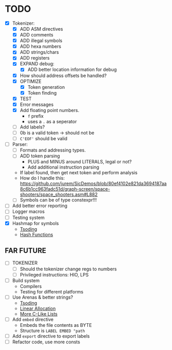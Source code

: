 # TODO

- [X] Tokenizer:
    - [X] ADD ASM directives
    - [X] ADD comments
    - [X] ADD illegal symbols
    - [X] ADD hexa numbers
    - [X] ADD strings/chars
    - [X] ADD registers
    - [X] EXPAND debug:
        - [X] ADD better location information for debug
    - [X] How should address offsets be handled?
    - [X] OPTIMIZE
        - [X] Token generation
        - [X] Token finding
    - [X] TEST
    - [X] Error messages
    - [X] Add floating point numbers.
        - `f` prefix
        - uses a `.` as a seperator
    - [ ] Add labels?
    - [ ] 0b is a valid token -> should not be
    - [ ] `C'EOF'` should be valid
- [ ] Parser:
    - [ ] Formats and addressing types.
    - [ ] ADD token parsing
        - PLUS and MINUS around LITERALS, legal or not?
        - Add additional instruction parsing
    - If label found, then get next token and perform analysis
    - How do I handle this:
    https://github.com/jurem/SicDemos/blob/80ef4102e821da3694187aa8c6b1cc963fadc51d/graph-screen/space-shooters/space_shooters.asm#L882
    - [ ] Symbols can be of type constexpr!!!
- [ ] Add better error reporting
- [ ] Logger macros
- [ ] Testing system
- [X] Hashmap for symbols
    - [Tsoding](https://www.youtube.com/watch?v=n-S9DBwPGTo)
    - [Hash Functions](https://www.cse.yorku.ca/~oz/hash.html)


## FAR FUTURE

- [ ] TOKENIZER 
    - [ ] Should the tokenizer change regs to numbers
    - [ ] Privileged instructions: HIO, LPS
- [ ] Build system
    - Compilers
    - Testing for different platforms
- [ ] Use Arenas & better strings?
    - [Tsoding](https://www.youtube.com/watch?v=3IAlJSIjvH0)
    - [Linear Allocation](https://www.gingerbill.org/article/2019/02/08/memory-allocation-strategies-002/)
    - [More C-Like Lists](https://felipec.wordpress.com/2024/03/03/c-skill-issue-how-the-white-house-is-wrong/)
- [ ] Add `embed` directive
    - Embeds the file contents as BYTE
    - Structure is `LABEL EMBED "path`
- [ ] Add `export` directive to export labels
- [ ] Refactor code, use more consts
